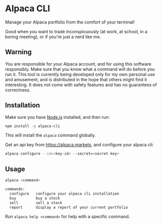 # Alpaca CLI

Manage your Alpaca portfolio from the comfort of your terminal!

Good when you want to trade inconspicuously (at work, at school, in a boring meeting),
or if you're just a nerd like me.

## Warning

_You_ are responsible for your Alpaca account,
and for using this software responsibly.
Make sure that you know what a command will do before you run it.
This tool is currently being developed only for my own personal use and amusement,
and is distributed in the hope that others might find it interesting.
It does not come with safety features and has no guarantees of correctness.

## Installation

Make sure you have [Node.js](https://nodejs.org/) installed,
and then run:

```sh
npm install -g alpaca-cli
```

This will install the `alpaca` command globally.

Get an api key from https://alpaca.markets, and configure your alpaca cli:

```sh
alpaca configure --id=<key-id> --secret=<secret-key>
```

## Usage

```sh
alpaca <command>

commands:
  configure   configure your alpaca cli installation
  buy         buy a stock
  sell        sell a stock
  report      display a report of your current portfolio
```

Run `alpaca help <command>` for help with a specific command.
